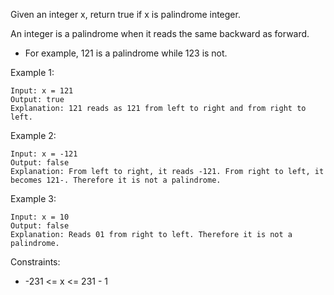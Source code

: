 <!-----

Yay, no errors, warnings, or alerts!

Conversion time: 0.358 seconds.


Using this Markdown file:

1. Paste this output into your source file.
2. See the notes and action items below regarding this conversion run.
3. Check the rendered output (headings, lists, code blocks, tables) for proper
   formatting and use a linkchecker before you publish this page.

Conversion notes:

* Docs to Markdown version 1.0β33
* Tue Feb 08 2022 00:34:51 GMT-0800 (PST)
* Source doc: Untitled document
----->


Given an integer x, return true if x is palindrome integer.

An integer is a palindrome when it reads the same backward as forward.



* For example, 121 is a palindrome while 123 is not.

 

Example 1:


```
Input: x = 121
Output: true
Explanation: 121 reads as 121 from left to right and from right to left.
```


Example 2:


```
Input: x = -121
Output: false
Explanation: From left to right, it reads -121. From right to left, it becomes 121-. Therefore it is not a palindrome.
```


Example 3:


```
Input: x = 10
Output: false
Explanation: Reads 01 from right to left. Therefore it is not a palindrome.
```


 

Constraints:



* -231 &lt;= x &lt;= 231 - 1

